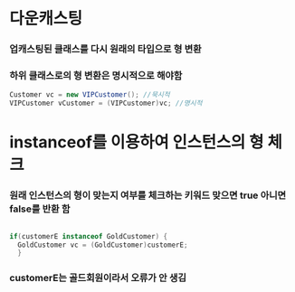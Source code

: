 # 다운캐스팅
### 업캐스팅된 클래스를 다시 원래의 타입으로 형 변환
### 하위 클래스로의 형 변환은 명시적으로 해야함
```java
Customer vc = new VIPCustomer(); //묵시적
VIPCustomer vCustomer = (VIPCustomer)vc; //명시적
```
# instanceof를 이용하여 인스턴스의 형 체크 
### 원래 인스턴스의 형이 맞는지 여부를 체크하는 키워드 맞으면 true 아니면 false를 반환 함
```java

if(customerE instanceof GoldCustomer) {
  GoldCustomer vc = (GoldCustomer)customerE;
  }
```
### customerE는 골드회원이라서 오류가 안 생김
